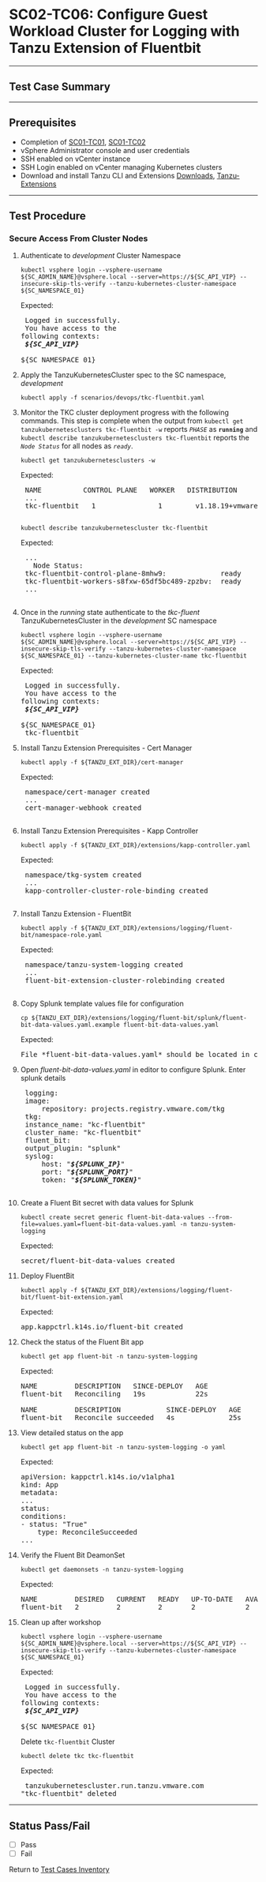 # SC02-TC06: Configure Guest Workload Cluster for Logging with Tanzu Extension of Fluentbit



---

## Test Case Summary



---

## Prerequisites

* Completion of [SC01-TC01](sc01-tc01.md), [SC01-TC02](sc01-tc02.md)
* vSphere Administrator console and user credentials
* SSH enabled on vCenter instance
* SSH Login enabled on vCenter managing Kubernetes clusters  
* Download and install Tanzu CLI and Extensions [Downloads](https://www.vmware.com/go/get-tkg), [Tanzu-Extensions](https://docs.vmware.com/en/VMware-vSphere/7.0/vmware-vsphere-with-tanzu/GUID-2651665A-9594-4738-BA8A-B44B88AA8C54.html)


---

## Test Procedure

### Secure Access From Cluster Nodes

1. Authenticate to *development* Cluster Namespace  

    ```execute
    kubectl vsphere login --vsphere-username ${SC_ADMIN_NAME}@vsphere.local --server=https://${SC_API_VIP} --insecure-skip-tls-verify --tanzu-kubernetes-cluster-namespace ${SC_NAMESPACE_01}
    ```

    Expected:<pre>
    Logged in successfully. <br> You have access to the following contexts: <br> <b><i>${SC_API_VIP}</i></b><br> ${SC_NAMESPACE_01}</pre>

2. Apply the TanzuKubernetesCluster spec to the SC namespace, *development*

    ```execute
    kubectl apply -f scenarios/devops/tkc-fluentbit.yaml
    ```

3. Monitor the TKC cluster deployment progress with the following commands. This step is complete when the output from `kubectl get tanzukubernetesclusters tkc-fluentbit -w` reports *`PHASE`* as **`running`** and `kubectl describe tanzukubernetesclusters tkc-fluentbit` reports the *`Node Status`* for all nodes as *`ready`*.

    ```execute
    kubectl get tanzukubernetesclusters -w
    ```

    Expected:
    <pre>
    NAME          CONTROL PLANE   WORKER   DISTRIBUTION                      AGE     PHASE
    ...
    tkc-fluentbit   1               1        v1.18.19+vmware.1-tkg.1.17af790   7m37s   running
    </pre>

    ```execute
    kubectl describe tanzukubernetescluster tkc-fluentbit 
    ```

    Expected:
    <pre>
    ...
      Node Status:
    tkc-fluentbit-control-plane-8mhw9:             ready
    tkc-fluentbit-workers-s8fxw-65df5bc489-zpzbv:  ready
    ...
    </pre>

4. Once in the *running* state authenticate to the *tkc-fluent* TanzuKubernetesCluster in the *development* SC namespace

    ```execute
    kubectl vsphere login --vsphere-username ${SC_ADMIN_NAME}@vsphere.local --server=https://${SC_API_VIP} --insecure-skip-tls-verify --tanzu-kubernetes-cluster-namespace ${SC_NAMESPACE_01} --tanzu-kubernetes-cluster-name tkc-fluentbit
    ```

    Expected:<pre>
    Logged in successfully. <br> You have access to the following contexts: <br> <b><i>${SC_API_VIP}</i></b><br> ${SC_NAMESPACE_01}<br> tkc-fluentbit</pre>

5. Install Tanzu Extension Prerequisites - Cert Manager

    ```execute
    kubectl apply -f ${TANZU_EXT_DIR}/cert-manager
    ```

    Expected:
    <pre>
    namespace/cert-manager created
    ...
    cert-manager-webhook created
    </pre>

6. Install Tanzu Extension Prerequisites - Kapp Controller

    ```execute
    kubectl apply -f ${TANZU_EXT_DIR}/extensions/kapp-controller.yaml
    ```

    Expected:
    <pre>
    namespace/tkg-system created
    ...
    kapp-controller-cluster-role-binding created
    </pre>

7. Install Tanzu Extension - FluentBit

    ```execute
    kubectl apply -f ${TANZU_EXT_DIR}/extensions/logging/fluent-bit/namespace-role.yaml
    ```

    Expected:
    <pre>
    namespace/tanzu-system-logging created
    ...
    fluent-bit-extension-cluster-rolebinding created
    </pre>

8. Copy Splunk template values file for configuration

    ```execute
    cp ${TANZU_EXT_DIR}/extensions/logging/fluent-bit/splunk/fluent-bit-data-values.yaml.example fluent-bit-data-values.yaml
    ```

    Expected:
    <pre>File *fluent-bit-data-values.yaml* should be located in current directory</pre>

9. Open *fluent-bit-data-values.yaml* in editor to configure Splunk. Enter splunk details
    <pre>
    logging:
    image:
        repository: projects.registry.vmware.com/tkg
    tkg:
    instance_name: "kc-fluentbit"
    cluster_name: "kc-fluentbit"
    fluent_bit:
    output_plugin: "splunk"
    syslog:
        host: "<b><i>${SPLUNK_IP}</i></b>"
        port: "<b><i>${SPLUNK_PORT}</i></b>"
        token: "<b><i>${SPLUNK_TOKEN}</i></b>"
     </pre>

10. Create a Fluent Bit secret with data values for Splunk

    ```execute
    kubectl create secret generic fluent-bit-data-values --from-file=values.yaml=fluent-bit-data-values.yaml -n tanzu-system-logging
    ```

    Expected:
    <pre>secret/fluent-bit-data-values created</pre>

11. Deploy FluentBit

    ```execute
    kubectl apply -f ${TANZU_EXT_DIR}/extensions/logging/fluent-bit/fluent-bit-extension.yaml
    ```

    Expected:
    <pre>app.kappctrl.k14s.io/fluent-bit created</pre>

12. Check the status of the Fluent Bit app

    ```execute
    kubectl get app fluent-bit -n tanzu-system-logging
    ```

    Expected:
    <pre>
    NAME         DESCRIPTION   SINCE-DEPLOY   AGE
    fluent-bit   Reconciling   19s            22s

    NAME         DESCRIPTION           SINCE-DEPLOY   AGE
    fluent-bit   Reconcile succeeded   4s             25s
    </pre>

13. View detailed status on the app

    ```execute
    kubectl get app fluent-bit -n tanzu-system-logging -o yaml
    ```

    Expected:
    <pre>
    apiVersion: kappctrl.k14s.io/v1alpha1
    kind: App
    metadata:
    ...
    status:
    conditions:
    - status: "True"
        type: ReconcileSucceeded
    ...
    </pre>

14. Verify the Fluent Bit DeamonSet

    ```execute
    kubectl get daemonsets -n tanzu-system-logging
    ```

    Expected:
    <pre>NAME         DESIRED   CURRENT   READY   UP-TO-DATE   AVAILABLE   NODE SELECTOR   AGE
    fluent-bit   2         2         2       2            2           <none>          116s
    </pre>

15. Clean up after workshop

    ```execute
    kubectl vsphere login --vsphere-username ${SC_ADMIN_NAME}@vsphere.local --server=https://${SC_API_VIP} --insecure-skip-tls-verify --tanzu-kubernetes-cluster-namespace ${SC_NAMESPACE_01}
    ```

    Expected:<pre>
    Logged in successfully. <br> You have access to the following contexts: <br> <b><i>${SC_API_VIP}</i></b><br> ${SC_NAMESPACE_01}</pre>

    Delete `tkc-fluentbit` Cluster

    ```execute
    kubectl delete tkc tkc-fluentbit
    ```

    Expected:<pre>
    tanzukubernetescluster.run.tanzu.vmware.com "tkc-fluentbit" deleted
    </pre>

---

## Status Pass/Fail

* [  ] Pass
* [  ] Fail

Return to [Test Cases Inventory](../../README.md#Test-Cases-Inventory)
